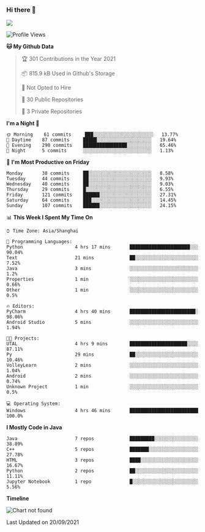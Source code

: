 ### Hi there 👋

<!--
**zhou-ning/zhou-ning** is a ✨ _special_ ✨ repository because its `README.md` (this file) appears on your GitHub profile.

Here are some ideas to get you started:

- 🔭 I’m currently working on ...
- 🌱 I’m currently learning ...
- 👯 I’m looking to collaborate on ...
- 🤔 I’m looking for help with ...
- 💬 Ask me about ...
- 📫 How to reach me: ...
- 😄 Pronouns: ...
- ⚡ Fun fact: ...
-->
![](https://github-readme-stats.vercel.app/api?username=zhou-ning)

<!--START_SECTION:waka-->
![Profile Views](http://img.shields.io/badge/Profile%20Views-0-blue)

**🐱 My Github Data** 

> 🏆 301 Contributions in the Year 2021
 > 
> 📦 815.9 kB Used in Github's Storage 
 > 
> 🚫 Not Opted to Hire
 > 
> 📜 30 Public Repositories 
 > 
> 🔑 3 Private Repositories  
 > 
**I'm a Night 🦉** 

```text
🌞 Morning    61 commits     ███░░░░░░░░░░░░░░░░░░░░░░   13.77% 
🌆 Daytime    87 commits     █████░░░░░░░░░░░░░░░░░░░░   19.64% 
🌃 Evening    290 commits    ████████████████░░░░░░░░░   65.46% 
🌙 Night      5 commits      ░░░░░░░░░░░░░░░░░░░░░░░░░   1.13%

```
📅 **I'm Most Productive on Friday** 

```text
Monday       38 commits     ██░░░░░░░░░░░░░░░░░░░░░░░   8.58% 
Tuesday      44 commits     ██░░░░░░░░░░░░░░░░░░░░░░░   9.93% 
Wednesday    40 commits     ██░░░░░░░░░░░░░░░░░░░░░░░   9.03% 
Thursday     29 commits     █░░░░░░░░░░░░░░░░░░░░░░░░   6.55% 
Friday       121 commits    ██████░░░░░░░░░░░░░░░░░░░   27.31% 
Saturday     64 commits     ███░░░░░░░░░░░░░░░░░░░░░░   14.45% 
Sunday       107 commits    ██████░░░░░░░░░░░░░░░░░░░   24.15%

```


📊 **This Week I Spent My Time On** 

```text
⌚︎ Time Zone: Asia/Shanghai

💬 Programming Languages: 
Python                   4 hrs 17 mins       ██████████████████████░░░   90.04% 
Text                     21 mins             ██░░░░░░░░░░░░░░░░░░░░░░░   7.52% 
Java                     3 mins              ░░░░░░░░░░░░░░░░░░░░░░░░░   1.2% 
Properties               1 min               ░░░░░░░░░░░░░░░░░░░░░░░░░   0.66% 
Other                    1 min               ░░░░░░░░░░░░░░░░░░░░░░░░░   0.5%

🔥 Editors: 
PyCharm                  4 hrs 40 mins       ████████████████████████░   98.06% 
Android Studio           5 mins              ░░░░░░░░░░░░░░░░░░░░░░░░░   1.94%

🐱‍💻 Projects: 
UTAL                     4 hrs 9 mins        █████████████████████░░░░   87.11% 
Py                       29 mins             ██░░░░░░░░░░░░░░░░░░░░░░░   10.46% 
VolleyLearn              2 mins              ░░░░░░░░░░░░░░░░░░░░░░░░░   1.04% 
Android                  2 mins              ░░░░░░░░░░░░░░░░░░░░░░░░░   0.74% 
Unknown Project          1 min               ░░░░░░░░░░░░░░░░░░░░░░░░░   0.5%

💻 Operating System: 
Windows                  4 hrs 46 mins       █████████████████████████   100.0%

```

**I Mostly Code in Java** 

```text
Java                     7 repos             █████████░░░░░░░░░░░░░░░░   38.89% 
C++                      5 repos             ███████░░░░░░░░░░░░░░░░░░   27.78% 
HTML                     3 repos             ████░░░░░░░░░░░░░░░░░░░░░   16.67% 
Python                   2 repos             ██░░░░░░░░░░░░░░░░░░░░░░░   11.11% 
Jupyter Notebook         1 repo              █░░░░░░░░░░░░░░░░░░░░░░░░   5.56%

```


**Timeline**

![Chart not found](https://raw.githubusercontent.com/zhou-ning/zhou-ning/main/charts/bar_graph.png) 


 Last Updated on 20/09/2021
<!--END_SECTION:waka-->
